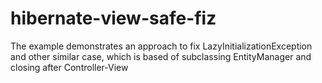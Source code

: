 # hibernate-view-safe-fiz
The example demonstrates an approach to fix LazyInitializationException and other similar case, which is based of subclassing EntityManager and closing after Controller-View
